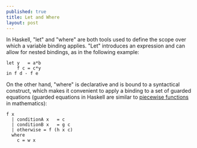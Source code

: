 ```yaml
---
published: true
title: Let and Where
layout: post
---
```

In Haskell, "let" and "where" are both tools used to define the scope over which a variable binding applies. 
"Let" introduces an expression and can allow for nested bindings, as in the following example:

```
let y   = a*b
    f c = c*y
in f d - f e
```

On the other hand, "where" is declarative and is bound to a syntactical construct, which makes it convenient to apply a binding to a set of guarded equations (guarded equations in Haskell are similar to [piecewise functions](https://en.wikipedia.org/wiki/Piecewise) in mathematics):

```
f x
  | conditionA x   = c
  | conditionB x   = g c
  | otherwise = f (h x c)
  where
    c = w x
```